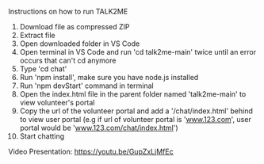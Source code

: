 Instructions on how to run TALK2ME

1. Download file as compressed ZIP
2. Extract file
3. Open downloaded folder in VS Code
4. Open terminal in VS Code and run 'cd talk2me-main' twice until an error occurs that can't cd anymore
5. Type 'cd chat'
6. Run 'npm install', make sure you have node.js installed
7. Run 'npm devStart' command in terminal
8. Open the index.html file in the parent folder named 'talk2me-main' to view volunteer's portal
9. Copy the url of the volunteer portal and add a '/chat/index.html' behind to view user portal (e.g if url of volunteer portal is 'www.123.com', user portal would be 'www.123.com/chat/index.html')
10. Start chatting


Video Presentation: https://youtu.be/GupZxLjMfEc
